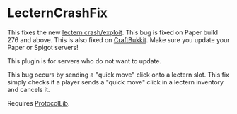 # LecternCrashFix
This fixes the new [lectern crash/exploit](https://github.com/Coderx-Gamer/lectern-crash). This bug is fixed on Paper build 276 and above. This is also fixed on [CraftBukkit](https://hub.spigotmc.org/stash/projects/SPIGOT/repos/craftbukkit/commits/2542945ef49093f6e1041dd817d6f640b7fc25b5). Make sure you update your Paper or Spigot servers!

This plugin is for servers who do not want to update.

This bug occurs by sending a "quick move" click onto a lectern slot. This fix simply checks if a player sends a "quick move" click in a lectern inventory and cancels it.

Requires [ProtocolLib](https://www.spigotmc.org/resources/protocollib.1997/).